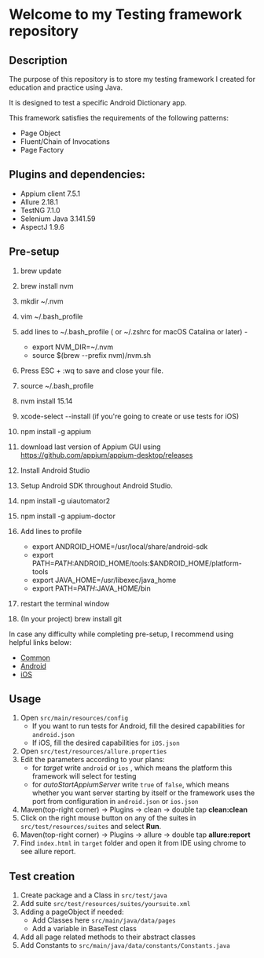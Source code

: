 # Welcome to my Testing framework repository

## Description

The purpose of this repository is to store my testing framework I created for education and practice using Java.

It is designed to test a specific Android Dictionary app.

This framework satisfies the requirements of the following patterns:

- Page Object
- Fluent/Chain of Invocations
- Page Factory

## Plugins and dependencies:

- Appium client 7.5.1
- Allure 2.18.1
- TestNG 7.1.0
- Selenium Java 3.141.59
- AspectJ 1.9.6

## Pre-setup
1. brew update
2. brew install nvm
3. mkdir ~/.nvm
4. vim ~/.bash_profile
5. add lines to ~/.bash_profile ( or ~/.zshrc for macOS Catalina or later) - 
   - export NVM_DIR=~/.nvm
   - source $(brew --prefix nvm)/nvm.sh
6. Press ESC + :wq to save and close your file.
7. source ~/.bash_profile
8. nvm install 15.14
9. xcode-select --install (if you're going to create or use tests for iOS)
10. npm install -g appium
11. download last version of Appium GUI using https://github.com/appium/appium-desktop/releases
12. Install Android Studio
13. Setup Android SDK throughout Android Studio.
14. npm install -g uiautomator2
15. npm install -g appium-doctor
16. Add lines to profile
    - export ANDROID_HOME=/usr/local/share/android-sdk
    - export PATH=$PATH:$ANDROID_HOME/tools:$ANDROID_HOME/platform-tools
    - export JAVA_HOME=/usr/libexec/java_home
    - export PATH=$PATH:$JAVA_HOME/bin

17. restart the terminal window
18. (In your project) brew install git

In case any difficulty while completing pre-setup, I recommend using helpful links below:
 - [Common](https://automationhacks.io/slides/2021/appium-conf/hello-appium-writing-your-first-tests/04-common-libraries/)
 - [Android](https://automationhacks.io/slides/2021/appium-conf/hello-appium-writing-your-first-tests/05-setup-for-android/)
 - [iOS](https://automationhacks.io/slides/2021/appium-conf/hello-appium-writing-your-first-tests/09-setup-for-ios/)

## Usage

1. Open `src/main/resources/config`
    - If you want to run tests for Android, fill the desired capabilities for `android.json`
    - If iOS,  fill the desired capabilities for `iOS.json`
2. Open `src/test/resources/allure.properties`
3. Edit the parameters according to your plans:
    - for _target_ write `android` or `ios` , which means the platform this framework will select for testing
    - for _autoStartAppiumServer_ write `true` of `false`, which means whether you want server starting by itself or the framework uses the port from configuration in `android.json` or `ios.json`
4. Maven(top-right corner) -> Plugins -> clean -> double tap **clean:clean**
5. Click on the right mouse button on any of the suites in `src/test/resources/suites` and select **Run**.
6. Maven(top-right corner) -> Plugins -> allure -> double tap **allure:report**
7. Find `index.html` in `target` folder and open it from IDE using chrome to see allure report.

## Test creation

1. Create package and a Class in `src/test/java`
2. Add suite `src/test/resources/suites/yoursuite.xml`
3. Adding a pageObject if needed:
    - Add Classes here `src/main/java/data/pages`
    - Add a variable in BaseTest class
4. Add all page related methods to their abstract classes
5. Add Constants to `src/main/java/data/constants/Constants.java`
